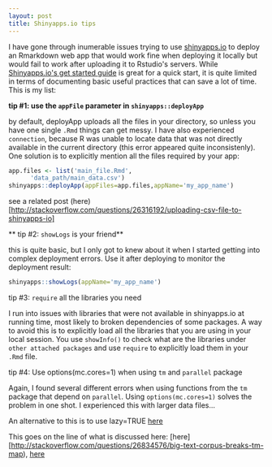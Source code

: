 ```yaml
---
layout: post
title: Shinyapps.io tips
---
```


I have gone through inumerable issues trying to use [shinyapps.io](http://www.shinyapps.io/) to deploy an Rmarkdown
web app that would work fine when deploying it locally but would fail to work 
after uploading it to Rstudio's servers. While [Shinyapps.io's get started guide](http://shiny.rstudio.com/articles/shinyapps.html)
is great for a quick start, it is quite limited in terms of documenting basic
useful practices that can save a lot of time. This is my list:


**tip #1: use the `appFile` parameter in `shinyapps::deployApp`**

by default, deployApp uploads all the files in your directory, so unless
you have one single `.Rmd` things can get messy. I have also experienced
`connection`, because R was unable to locate data that was not 
directly available in the current directory (this error appeared quite inconsistenly). 
One solution is to explicitly mention all the files required by your app:

```R
app.files <- list('main_file.Rmd',
	  'data_path/main_data.csv')
shinyapps::deployApp(appFiles=app.files,appName='my_app_name')
```

see a related post (here)[http://stackoverflow.com/questions/26316192/uploading-csv-file-to-shinyapps-io]


** tip #2: `showLogs` is your friend**

this is quite basic, but I only got to knew about it when I 
started getting into complex deployment errors. Use it after deploying
to monitor the deployment result:

```R
shinyapps::showLogs(appName='my_app_name')
```

tip #3: `require` all the libraries you need

I run into issues with libraries that were not available in shinyapps.io
at running time, most likely to broken dependencies of some packages.
A way to avoid this is to explicitly load all the libraries
that you are using in your local session. You use `showInfo()`
to check what are the libraries under `other attached packages` and
use `require` to explicitly load them in your `.Rmd` file.


tip #4: Use options(mc.cores=1) when using `tm` and `parallel` package

Again, I found several different errors when using functions from 
the `tm` package that depend on `parallel`. Using `options(mc.cores=1)` solves
the problem in one shot. I experienced this with larger data files...

An alternative to this is to use lazy=TRUE
[here](http://stackoverflow.com/questions/25069798/r-tm-in-mclapplycontentx-fun-all-scheduled-cores-encountered-errors)


This goes on the line of what is discussed here: [here][http://stackoverflow.com/questions/26834576/big-text-corpus-breaks-tm-map),
[here](http://stackoverflow.com/questions/17703553/bigrams-instead-of-single-words-in-termdocument-matrix-using-r-and-rweka)






